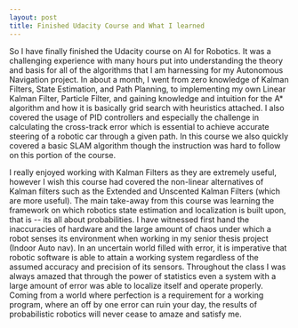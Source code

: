 ```yaml
---
layout: post
title: Finished Udacity Course and What I learned
---
```


So I have finally finished the Udacity course on AI for Robotics. It was a challenging experience with many hours put into understanding the theory and basis for all of the algorithms that I am harnessing for my Autonomous Navigation project. In about a month, I went from zero knowledge of Kalman Filters, State Estimation, and Path Planning, to implementing my own Linear Kalman Filter, Particle Filter, and gaining knowledge and intuition for the A* algorithm and how it is basically grid search with heuristics attached. I also covered the usage of PID controllers and especially the challenge in calculating the cross-track error which is essential to achieve accurate steering of a robotic car through a given path. In this course we also quickly covered a basic SLAM algorithm though the instruction was hard to follow on this portion of the course.

I really enjoyed working with Kalman Filters as they are extremely useful, however I wish this course had covered the non-linear alternatives of Kalman filters such as the Extended and Unscented Kalman Filters (which are more useful). The main take-away from this course was learning the framework on which robotics state estimation and localization is built upon, that is -- its all about probabilities. I have witnessed first hand the inaccuracies of hardware and the large amount of chaos under which a robot senses its environment when working in my senior thesis project (Indoor Auto nav). In an uncertain world filled with error, it is imperative that robotic software is able to attain a working system regardless of the assumed accuracy and precision of its sensors. Throughout the class I was always amazed that through the power of statistics even a system with a large amount of error was able to localize itself and operate properly. Coming from a world where perfection is a requirement for a working program, where an off by one error can ruin your day, the results of probabilistic robotics will never cease to amaze and satisfy me.
